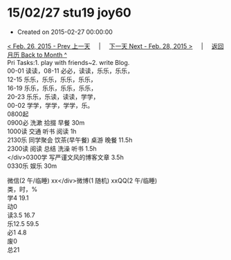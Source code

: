 # 15/02/27 stu19 joy60

* Created on 2015-02-27 00:00:00

[&lt; Feb. 26, 2015 - Prev 上一天](d26.md)     \|     [下一天 Next - Feb. 28, 2015 &gt;](d28.md)     \|     [返回月历 Back to Month ^](index.md)   
Pri Tasks:1. play with friends~2. write Blog.  
00-01 读读，08-11 必必，读读，乐乐，乐乐，  
12-15 乐乐，乐乐，乐乐，乐乐，  
16-19 乐乐，乐乐，乐乐，乐乐，  
20-23 乐乐，乐读，读读，学学，  
00-02 学学，学学，学学，乐。  
0800起  
0900必 洗漱 拾掇 早餐 30m  
1000读 交通 听书 阅读 1h  
2130乐 同学聚会 饮茶\(早午餐\) 桌游 晚餐 11.5h  
2300读 阅读 总结 洗澡 听书 1.5h   
&lt;/div&gt;0300学 写严谨文风的博客文章 3.5h  
0330乐 娱乐 30m  
  
微信\(2 午/临睡\) xx&lt;/div&gt;微博\(1 随机\) xxQQ\(2 午/临睡\)   
类，时，%  
学4 19.1  
动0  
读3.5 16.7  
乐12.5 59.5  
必1 4.8  
废0  
总21


